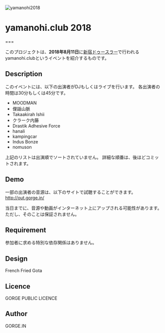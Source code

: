 ![yamanohi2018](https://user-images.githubusercontent.com/10110956/42744211-a508fc64-8905-11e8-8cdb-425a7bdc0fff.jpg)

# yamanohi.club 2018
===

このプロジェクトは、**2018年8月11日**に[新宿ドゥースラー](http://duusraa.com/)で行われるyamanohi.clubというイベントを紹介するものです。

## Description

このイベントには、以下の出演者がDJもしくはライブを行います。
各出演者の時間は30分もしくは45分です。

- MOODMAN
- 俚謡山脈
- Takaakirah Ishii
- クラーク内藤
- Drastik Adhesive Force
- hanali
- kampingcar
- Indus Bonze
- nomuson

上記のリストは出演順でソートされていません。
詳細な順番は、後ほどコミットされます。

## Demo

一部の出演者の音源は、以下のサイトで試聴することができます。
http://out.gorge.in/

当日までに、音源や動画がインターネット上にアップされる可能性があります。
ただし、そのことは保証されません。

## Requirement

参加者に求める特別な依存関係はありません。

## Design
French Fried Gota

## Licence

GORGE PUBLIC LICENCE

## Author

GORGE.IN


